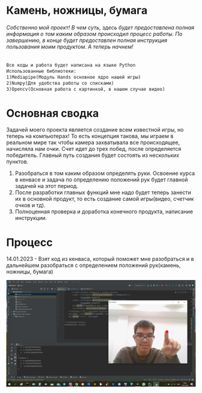 # Камень, ножницы, бумага

###### Собственно мой проект! В чем суть, здесь будет предоставлена полная информация о том каким образом происходил процесс работы. По завершению, в конце будет предоставлен полная инструкция пользования моим продуктом. А теперь начнем! 


    Все коды и работа будет написана на языке Python
    Использованные библиотеки: 
    1)Mediapipe(Модуль Hands основное ядро нашей игры)
    2)Numpy(Для удобства работы со списками)
    3)Opencv(Основная работа с картинкой, в нашем случае видео)

# Основная сводка
Задачей моего проекта является создание всем известной игры, но теперь на компьютерах! То есть концепция такова, мы играем в реальном мире так чтобы камера захватывала все происходящее, начисляла нам очки. Счет идет до трех побед, после определяется победитель. Главный путь создания будет состоять из нескольких пунктов.
1) Разобраться в том каким образом определять руки. Освоение курса в кенвасе и задача по определению положений рук будет главной задачей на этот период.
2) После разработки главных функций мне надо будет теперь занести их в основной продукт, то есть создание самой игры(видео, счетчик очков и тд).
3) Полноценная проверка и доработка конечного продукта, написание инструкции. 
# Процесс
14.01.2023 - Взят код из кенваса, который поможет мне разобраться и в дальнейшем разобраться с определением положений рук(камень, ножницы, бумага)

 
![s](images/1st_day.jpg)
